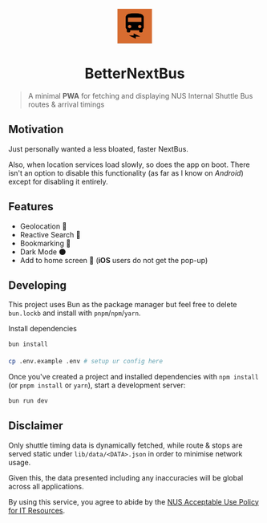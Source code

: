<p align="center">
  <img alt="NUS BetterNextBus Logo" src="./static/512x512.png" width="70" />
</p>
<h1 align="center">
  BetterNextBus 
</h1>

> A minimal **PWA** for fetching and displaying NUS Internal Shuttle Bus routes & arrival timings

## Motivation

Just personally wanted a less bloated, faster NextBus. 

Also, when location services load slowly, so does the app on boot. There isn't an option to disable this functionality (as far as I know on *Android*) except for disabling it entirely.


## Features
- Geolocation 📍
- Reactive Search 📑
- Bookmarking 📒
- Dark Mode 🌑
- Add to home screen 📱 (**iOS** users do not get the pop-up)


## Developing

This project uses Bun as the package manager but feel free to delete `bun.lockb` and install
with `pnpm`/`npm`/`yarn`.

Install dependencies

```bash
bun install

cp .env.example .env # setup ur config here
```
Once you've created a project and installed dependencies with `npm install` (or `pnpm install` or `yarn`), start a development server:

```bash
bun run dev
```

## Disclaimer

Only shuttle timing data is dynamically fetched, while route & stops are served static under `lib/data/<DATA>.json` in order to minimise network usage. 

Given this, the data presented including any inaccuracies will be global across all applications.

By using this service, you agree to abide by the [NUS Acceptable Use Policy for IT Resources](https://nus.edu.sg/registrar/docs/info/registration-guides/aup-form.pdf).
